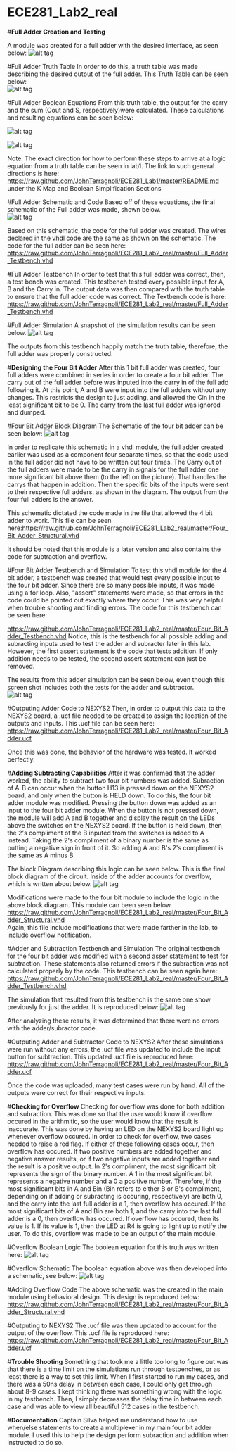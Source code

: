 ECE281_Lab2_real
================



#**Full Adder Creation and Testing**

A module was created for a full adder with the desired interface, as seen below: 
![alt tag](https://raw.github.com/JohnTerragnoli/ECE281_Lab2_real/master/Full%20Adder%20Interface.JPG "Full Adder Interface")


#Full Adder Truth Table
In order to do this, a truth table was made describing the desired output of the full adder.  This Truth Table can be seen below:  
![alt tag](https://raw.github.com/JohnTerragnoli/ECE281_Lab2_real/master/Full%20Adder%20Truth%20Table.PNG "Full Adder Truth Table")


#Full Adder Boolean Equations 
From this truth table, the output for the carry  and the sum (Cout and S, respectively)were calculated.  These calculations and resulting equations can be seen below: 


![alt tag](https://raw.github.com/JohnTerragnoli/ECE281_Lab2_real/master/Full%20Adder%20Cout%20logic.PNG "Carry Out Logic Calculations")

![alt tag](https://raw.github.com/JohnTerragnoli/ECE281_Lab2_real/master/full%20adder%20Sout%20Logic.PNG "Sum Logic Calculations")

Note: The exact direction for how to perform these steps to arrive at a logic equation from a truth table can be seen in lab1.  The link to such general directions is here: https://raw.github.com/JohnTerragnoli/ECE281_Lab1/master/README.md under the K Map and Boolean Simplification Sections


#Full Adder Schematic and Code
Based off of these equations, the final schematic of the Full adder was made, shown below.  
![alt tag](https://raw.github.com/JohnTerragnoli/ECE281_Lab2_real/master/Full%20Adder%20Schematic.JPG "Full Adder Schematic")

Based on this schematic, the code for the full adder was created.  The wires declared in the vhdl code are the same as shown on the schematic.  The code for the full adder can be seen here:  https://raw.github.com/JohnTerragnoli/ECE281_Lab2_real/master/Full_Adder_Testbench.vhd   


#Full Adder Testbench
In order to test that this full adder was correct, then, a test bench was created.  This testbench tested every possible input for A, B and the Carry in.  The output data was then compared with the truth table to ensure that the full adder code was correct.  The Textbench code is here: https://raw.github.com/JohnTerragnoli/ECE281_Lab2_real/master/Full_Adder_Testbench.vhd 


#Full Adder Simulation
A snapshot of the simulation results can be seen below. 
![alt tag](https://raw.github.com/JohnTerragnoli/ECE281_Lab2_real/master/Full_Adder_Testbench_Simulation.PNG "Full Adder Simulation Results")

The outputs from this testbench happily match the truth table, therefore, the full adder was properly constructed.  




#**Designing the Four Bit Adder**
After this 1 bit full adder was created, four full adders were combined in series in order to create a four bit adder.  The carry out of the full adder before was inputed into the carry in of the full add following it.  At this point, A and B were input into the full adders without any changes.  This restricts the design to just adding, and allowed the Cin in the least significant bit to be 0.  The carry from the last full adder was ignored and dumped.  


#Four Bit Adder Block Diagram
The Schematic of the four bit adder can be seen below: 
![alt tag](https://raw.github.com/JohnTerragnoli/ECE281_Lab2_real/master/4%20Bit%20Adder%20Schematic.JPG "$ Bit Adder Block Diagram")

In order to replicate this schematic in a vhdl module, the full adder created earlier was used as a component four separate times, so that the code used in the full adder did not have to be written out four times. The Carry out of the full adders were made to be the carry in signals for the full adder one more significant bit above them (to the left on the picture).  That handles the carrys that happen in addition.  Then the specific bits of the inputs were sent to their respective full adders, as shown in the diagram. The output from the four full adders is the answer.  


This schematic dictated the code made in the file that allowed the 4 bit adder to work.  This file can be seen here:https://raw.github.com/JohnTerragnoli/ECE281_Lab2_real/master/Four_Bit_Adder_Structural.vhd 

It should be noted that this module is a later version and also contains the code for subtraction and overflow.  


#Four Bit Adder Testbench and Simulation
To test this vhdl module for the 4 bit adder, a testbench was created that would test every possible input to the four bit adder.  Since there are so many possible inputs, it was made using a for loop.  Also, "assert" statements were made, so that errors in the code could be pointed out exactly where they occur.  This was very helpful when trouble shooting and finding errors.  The code for this testbench can be seen here: 

https://raw.github.com/JohnTerragnoli/ECE281_Lab2_real/master/Four_Bit_Adder_Testbench.vhd 
Notice, this is the testbench for all possible adding and subracting inputs used to test the adder and subracter later in this lab.  However, the first assert statement is the code that tests addition.  If only addition needs to be tested, the second assert statement can just be removed.  

The results from this adder simulation can be seen below, even though this screen shot includes both the tests for the adder and subtractor.  
![alt tag](https://raw.github.com/JohnTerragnoli/ECE281_Lab2_real/master/Four%20Bit%20Adder%20Simulation%20Results.PNG "Four Bit Adder Simulation Results")



#Outputing Adder Code to NEXYS2
Then, in order to output this data to the NEXYS2 board, a .ucf file needed to be created to assign the location of the outputs and inputs.  This .ucf file can be seen here: 
https://raw.github.com/JohnTerragnoli/ECE281_Lab2_real/master/Four_Bit_Adder.ucf  

Once this was done, the behavior of the hardware was tested.  It worked perfectly.  


#**Adding Subtracting Capabilities**
After it was confirmed that the adder worked, the ability to subtract two four bit numbers was added.  Subraction of A-B can occur when the button H13 is pressed down on the NEXYS2 board, and only when the button is HELD down.  To do this, the four bit adder module was modified.  Pressing the button down was added as an input to the four bit adder module.  When the button is not pressed down, the module will add A and B together and display the result on the LEDs above the switches on the NEXYS2 board.  If the button is held down, then the 2's compliment of the B inputed from the switches is added to A instead.  Taking the 2's compliment of a binary number is the same as putting a negative sign in front of it.  So adding A and B's 2's compliment is the same as A minus B.  

The block Diagram describing this logic can be seen below.  This is the final block diagram of the circuit.  Inside of the adder accounts for overflow, which is written about below.
![alt tag](https://raw.github.com/JohnTerragnoli/ECE281_Lab2_real/master/Subtractor%20Schematic.JPG "Integrating Subtraction Schematic")


Modifications were made to the four bit module to include the logic in the above block diagram.  This module can been seen below.  https://raw.github.com/JohnTerragnoli/ECE281_Lab2_real/master/Four_Bit_Adder_Structural.vhd  
Again, this file include modifications that were made farther in the lab, to include overflow notification.  


#Adder and Subtraction Testbench and Simulation
The original testbench for the four bit adder was modified with a second asser statement to test for subtraction.  These statements also returned errors if the subraction was not calculated properly by the code.   This testbench can be seen again here: https://raw.github.com/JohnTerragnoli/ECE281_Lab2_real/master/Four_Bit_Adder_Testbench.vhd

The simulation that resulted from this testbench is the same one show previously for just the adder.  It is reproduced below: 
![alt tag](https://raw.github.com/JohnTerragnoli/ECE281_Lab2_real/master/Four%20Bit%20Adder%20Simulation%20Results.PNG "Adder and Subractor Simulation Results")

After analyzing these results, it was determined that there were no errors with the adder/subractor code.  


#Outputing Adder and Subtractor Code to NEXYS2
After these simulations were run without any errors, the .ucf file was updated to include the input button for subtraction.  This updated .ucf file is reproduced here: https://raw.github.com/JohnTerragnoli/ECE281_Lab2_real/master/Four_Bit_Adder.ucf

Once the code was uploaded, many test cases were run by hand.  All of the outputs were correct for their respective inputs.  

#**Checking for Overflow**
Checking for overflow was done for both addition and subraction.  This was done so that the user would know if overflow occured in the arithmitic, so the user would know that the result is inaccurate.  This was done by having an LED on the NEXYS2 board light up whenever overflow occured.  In order to check for overflow, two cases needed to raise a red flag.  If either of these following cases occur, then overflow has occured.  If two positive numbers are added together and negative answer results, or if two negative inputs are added together and the result is a positive output.  In 2's compliment, the most significant bit represents the sign of the binary number. A 1 in the most significant bit represents a negative number and a 0 a positive number.  Therefore, if the most significant bits in A and Bin (Bin refers to either B or B's compliment, depending on if adding or subracting is occuring, respectively) are both 0, and the carry into the last full adder is a 1, then overflow has occured.  If the most significant bits of A and Bin are both 1, and the carry into the last full adder is a 0, then overflow has occured.  If overflow has occured, then its value is 1.  If its value is 1, then the LED at R4 is going to light up to notify the user.  To do this, overflow was made to be an output of the main module.  


#Overflow Boolean Logic
The boolean equation for this truth was written here:
![alt tag](https://raw.github.com/JohnTerragnoli/ECE281_Lab2_real/master/Overflow%20Equation.PNG "Overflow Boolean Logic")

#Overflow Schematic
The boolean equation above was then developed into a schematic, see below:
![alt tag](https://raw.github.com/JohnTerragnoli/ECE281_Lab2_real/master/Overflow%20Schematic.JPG "Overflow Schematic")


#Adding Overflow Code
The above schematic was the created in the main module using behavioral design.  This design is reproduced below:
https://raw.github.com/JohnTerragnoli/ECE281_Lab2_real/master/Four_Bit_Adder_Structural.vhd   

#Outputing to NEXYS2
The .ucf file was then updated to account for the output of the overflow.  This .ucf file is reproduced here: 
https://raw.github.com/JohnTerragnoli/ECE281_Lab2_real/master/Four_Bit_Adder.ucf



#**Trouble Shooting**
Something that took me a little too long to figure out was that there is a time limit on the simulations run through testbenches, or as least there is a way to set this limit.  When I first started to run my cases, and there was a 50ns delay in between each case, I could only get through about 8-9 cases.  I kept thinking there was something wrong with the logic in my testbench.  Then, I simply decreases the delay time in between each case and was able to view all beautiful 512 cases in the testbench.  



#**Documentation**
Captain Silva helped me understand how to use when/else statements to create a multiplexer in my main four bit adder module.  I used this to help the design perform subraction and addition when instructed to do so.  

